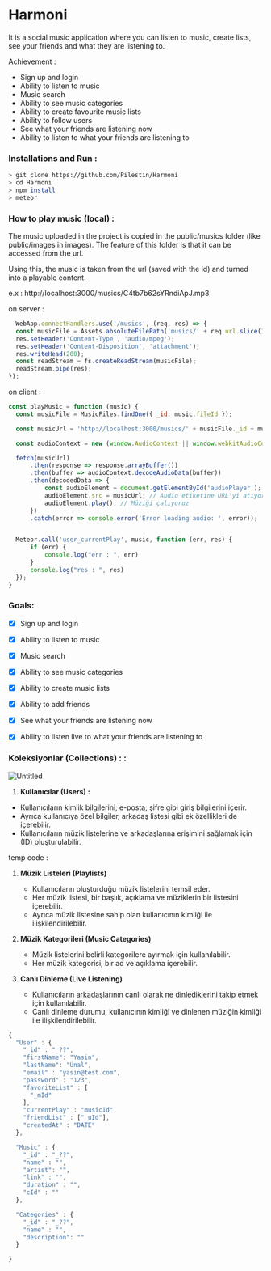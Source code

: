 # Harmoni 

It is a social music application where you can listen to music, create lists, see your friends and what they are listening to.

Achievement : 

- Sign up and login
- Ability to listen to music
- Music search
- Ability to see music categories
- Ability to create favourite music lists
- Ability to follow users
- See what your friends are listening now
- Ability to listen to what your friends are listening to
  




### Installations and Run :

```bash
> git clone https://github.com/Pilestin/Harmoni
> cd Harmoni
> npm install
> meteor
```


### How to play music (local) :

The music uploaded in the project is copied in the public/musics folder (like public/images in images). The feature of this folder is that it can be accessed from the url.

Using this, the music is taken from the url (saved with the id) and turned into a playable content.

e.x : http://localhost:3000/musics/C4tb7b62sYRndiApJ.mp3 

on server : 
  
  ```jsx
    WebApp.connectHandlers.use('/musics', (req, res) => {
    const musicFile = Assets.absoluteFilePath('musics/' + req.url.slice(1));
    res.setHeader('Content-Type', 'audio/mpeg');
    res.setHeader('Content-Disposition', 'attachment');
    res.writeHead(200);
    const readStream = fs.createReadStream(musicFile);
    readStream.pipe(res);
  });
  ```

  on client : 

  ```jsx
  const playMusic = function (music) {
    const musicFile = MusicFiles.findOne({ _id: music.fileId });

    const musicUrl = 'http://localhost:3000/musics/' + musicFile._id + musicFile.extensionWithDot; // Sunucudan alacağınız müzik dosyasının URL'si

    const audioContext = new (window.AudioContext || window.webkitAudioContext)();

    fetch(musicUrl)
        .then(response => response.arrayBuffer())
        .then(buffer => audioContext.decodeAudioData(buffer))
        .then(decodedData => {
            const audioElement = document.getElementById('audioPlayer');
            audioElement.src = musicUrl; // Audio etiketine URL'yi atıyoruz
            audioElement.play(); // Müziği çalıyoruz
        })
        .catch(error => console.error('Error loading audio: ', error));


    Meteor.call('user_currentPlay', music, function (err, res) {
        if (err) {
            console.log("err : ", err)
        }
        console.log("res : ", res)
    });
}
  ```

  
### Goals:

- [x]  Sign up and login
- [x]  Ability to listen to music
- [x]  Music search
- [x]  Ability to see music categories
- [x]  Ability to create music lists
- [x]  Ability to add friends
- [x]  See what your friends are listening now
- [x]  Ability to listen live to what your friends are listening to


### Koleksiyonlar (Collections) : : 

![Untitled](https://github.com/Pilestin/Harmoni/assets/56133248/62fda4ff-3c7e-4bce-bd35-25ec018e1d1b)


1. **Kullanıcılar (Users) :** 
- Kullanıcıların kimlik bilgilerini, e-posta, şifre gibi giriş bilgilerini içerir.
- Ayrıca kullanıcıya özel bilgiler, arkadaş listesi gibi ek özellikleri de içerebilir.
- Kullanıcıların müzik listelerine ve arkadaşlarına erişimini sağlamak için (ID) oluşturulabilir.

temp code : 

1. **Müzik Listeleri (Playlists)**
    
    
    - Kullanıcıların oluşturduğu müzik listelerini temsil eder.
    - Her müzik listesi, bir başlık, açıklama ve müziklerin bir listesini içerebilir.
    - Ayrıca müzik listesine sahip olan kullanıcının kimliği ile ilişkilendirilebilir.
2. **Müzik Kategorileri (Music Categories)**
    - Müzik listelerini belirli kategorilere ayırmak için kullanılabilir.
    - Her müzik kategorisi, bir ad ve açıklama içerebilir.
3. **Canlı Dinleme (Live Listening)**
    - Kullanıcıların arkadaşlarının canlı olarak ne dinlediklerini takip etmek için kullanılabilir.
    - Canlı dinleme durumu, kullanıcının kimliği ve dinlenen müziğin kimliği ile ilişkilendirilebilir.

```jsx
{
  "User" : {
    "_id" : "_??",
    "firstName": "Yasin",
    "lastName": "Ünal",
    "email" : "yasin@test.com",
    "password" : "123",
    "favoriteList" : [
      "_mId"
    ],
    "currentPlay" : "musicId",
    "friendList" : ["_uId"],
    "createdAt" : "DATE"
  },

  "Music" : {
    "_id" : "_??", 
    "name" : "",
    "artist": "",
    "link" : "",
    "duration" : "",
    "cId" : ""
  },

  "Categories" : {
    "_id" : "_??",
    "name" : "",
    "description": ""
  }

}
```
